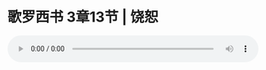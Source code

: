 # 歌罗西书 3章13节 | 饶恕

<audio style="width: 100%;" preload="false" controls controlslist="nodownload"><source src="https://cdn.simai.ml/audio/mp3/2020/200510_001.mp3" type="audio/mpeg">Your browser does not support the audio element.</audio>

